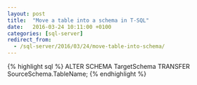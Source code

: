 ```yaml
---
layout: post
title:  "Move a table into a schema in T-SQL"
date:   2016-03-24 10:11:00 +0100
categories: [sql-server]
redirect_from:
  - /sql-server/2016/03/24/move-table-into-schema/
---
```


{% highlight sql %}
ALTER SCHEMA TargetSchema 
    TRANSFER SourceSchema.TableName;
{% endhighlight %}
